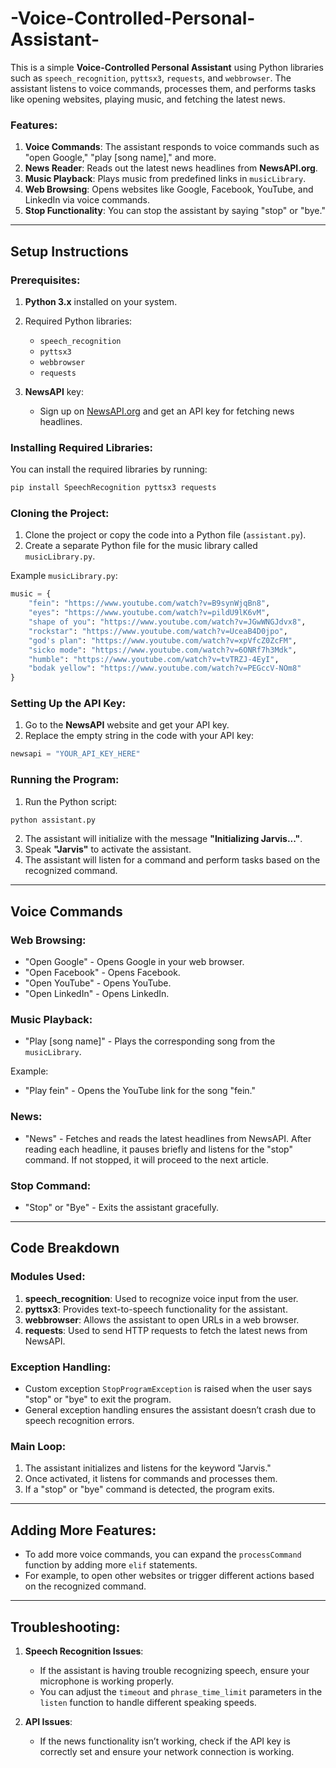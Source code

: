 # -Voice-Controlled-Personal-Assistant-
This is a simple **Voice-Controlled Personal Assistant** using Python libraries such as `speech_recognition`, `pyttsx3`, `requests`, and `webbrowser`. The assistant listens to voice commands, processes them, and performs tasks like opening websites, playing music, and fetching the latest news.

### Features:
1. **Voice Commands**: The assistant responds to voice commands such as "open Google," "play [song name]," and more.
2. **News Reader**: Reads out the latest news headlines from **NewsAPI.org**. 
3. **Music Playback**: Plays music from predefined links in `musicLibrary`.
4. **Web Browsing**: Opens websites like Google, Facebook, YouTube, and LinkedIn via voice commands.
5. **Stop Functionality**: You can stop the assistant by saying "stop" or "bye."

---

## Setup Instructions

### Prerequisites:
1. **Python 3.x** installed on your system.
2. Required Python libraries:
   - `speech_recognition`
   - `pyttsx3`
   - `webbrowser`
   - `requests`
   
3. **NewsAPI** key:
   - Sign up on [NewsAPI.org](https://newsapi.org/) and get an API key for fetching news headlines.

### Installing Required Libraries:

You can install the required libraries by running:

```bash
pip install SpeechRecognition pyttsx3 requests
```

### Cloning the Project:

1. Clone the project or copy the code into a Python file (`assistant.py`).
2. Create a separate Python file for the music library called `musicLibrary.py`.

Example `musicLibrary.py`:

```python
music = {
    "fein": "https://www.youtube.com/watch?v=B9synWjqBn8",
    "eyes": "https://www.youtube.com/watch?v=pildU9lK6vM",
    "shape of you": "https://www.youtube.com/watch?v=JGwWNGJdvx8",
    "rockstar": "https://www.youtube.com/watch?v=UceaB4D0jpo",
    "god's plan": "https://www.youtube.com/watch?v=xpVfcZ0ZcFM",
    "sicko mode": "https://www.youtube.com/watch?v=6ONRf7h3Mdk",
    "humble": "https://www.youtube.com/watch?v=tvTRZJ-4EyI",
    "bodak yellow": "https://www.youtube.com/watch?v=PEGccV-NOm8"
}
```

### Setting Up the API Key:

1. Go to the **NewsAPI** website and get your API key.
2. Replace the empty string in the code with your API key:

```python
newsapi = "YOUR_API_KEY_HERE"
```

### Running the Program:

1. Run the Python script:

```bash
python assistant.py
```

2. The assistant will initialize with the message **"Initializing Jarvis..."**.
3. Speak **"Jarvis"** to activate the assistant.
4. The assistant will listen for a command and perform tasks based on the recognized command.

---

## Voice Commands

### Web Browsing:
- "Open Google" - Opens Google in your web browser.
- "Open Facebook" - Opens Facebook.
- "Open YouTube" - Opens YouTube.
- "Open LinkedIn" - Opens LinkedIn.

### Music Playback:
- "Play [song name]" - Plays the corresponding song from the `musicLibrary`.

Example: 
- "Play fein" - Opens the YouTube link for the song "fein."

### News:
- "News" - Fetches and reads the latest headlines from NewsAPI. After reading each headline, it pauses briefly and listens for the "stop" command. If not stopped, it will proceed to the next article.

### Stop Command:
- "Stop" or "Bye" - Exits the assistant gracefully.

---

## Code Breakdown

### Modules Used:
1. **speech_recognition**: Used to recognize voice input from the user.
2. **pyttsx3**: Provides text-to-speech functionality for the assistant.
3. **webbrowser**: Allows the assistant to open URLs in a web browser.
4. **requests**: Used to send HTTP requests to fetch the latest news from NewsAPI.

### Exception Handling:
- Custom exception `StopProgramException` is raised when the user says "stop" or "bye" to exit the program.
- General exception handling ensures the assistant doesn’t crash due to speech recognition errors.

### Main Loop:
1. The assistant initializes and listens for the keyword "Jarvis."
2. Once activated, it listens for commands and processes them.
3. If a "stop" or "bye" command is detected, the program exits.

---

## Adding More Features:
- To add more voice commands, you can expand the `processCommand` function by adding more `elif` statements.
- For example, to open other websites or trigger different actions based on the recognized command.

---

## Troubleshooting:

1. **Speech Recognition Issues**:
   - If the assistant is having trouble recognizing speech, ensure your microphone is working properly.
   - You can adjust the `timeout` and `phrase_time_limit` parameters in the `listen` function to handle different speaking speeds.

2. **API Issues**:
   - If the news functionality isn’t working, check if the API key is correctly set and ensure your network connection is working.




